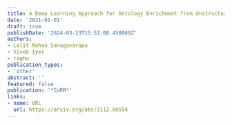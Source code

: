 ```yaml
---
title: A Deep Learning Approach for Ontology Enrichment from Unstructured Text
date: '2021-01-01'
draft: true
publishDate: '2024-03-23T15:51:00.458069Z'
authors:
- Lalit Mohan Sanagavarapu
- Vivek Iyer
- raghu
publication_types:
- 'other'
abstract: ''
featured: false
publication: '*CoRR*'
links:
- name: URL
  url: https://arxiv.org/abs/2112.08554
---
```


